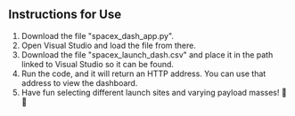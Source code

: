 ## **Instructions for Use**

1. Download the file "spacex_dash_app.py".
2. Open Visual Studio and load the file from there.
3. Download the file "spacex_launch_dash.csv" and place it in the path linked to Visual Studio so it can be found.
4. Run the code, and it will return an HTTP address. You can use that address to view the dashboard.
5. Have fun selecting different launch sites and varying payload masses! 🚀✨

